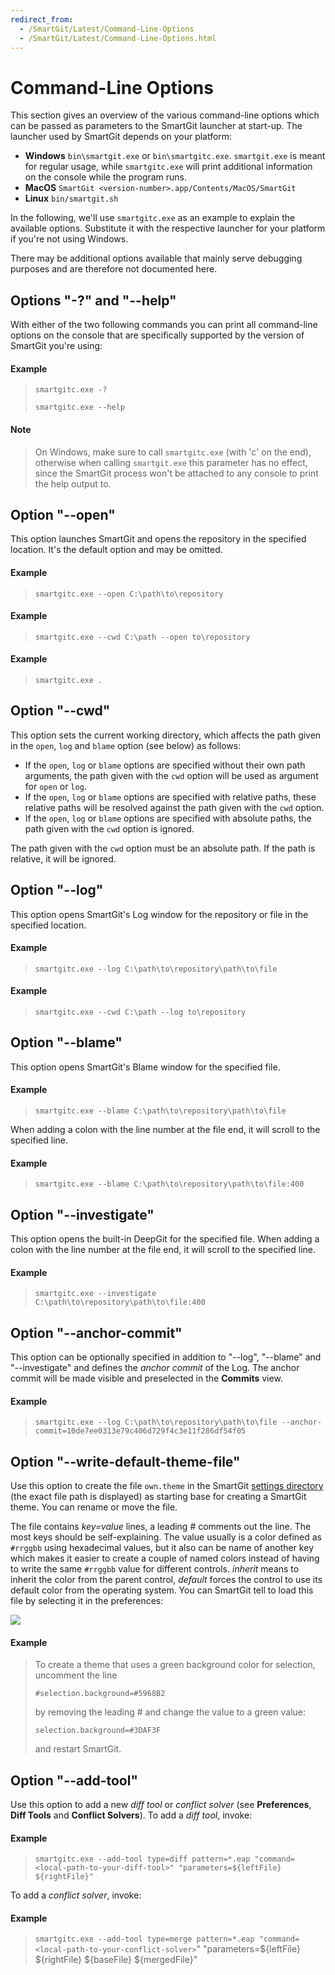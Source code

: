 ```yaml
---
redirect_from:
  - /SmartGit/Latest/Command-Line-Options
  - /SmartGit/Latest/Command-Line-Options.html
---
```


# Command-Line Options

This section gives an overview of the various command-line options which can be passed as parameters to the SmartGit launcher at start-up. The launcher used by SmartGit depends on your platform:

- **Windows** `bin\smartgit.exe` or `bin\smartgitc.exe`.
  `smartgit.exe` is meant for regular usage, while `smartgitc.exe` will print additional information on the console while the program runs.
- **MacOS** `SmartGit <version-number>.app/Contents/MacOS/SmartGit`
- **Linux** `bin/smartgit.sh`

In the following, we'll use `smartgitc.exe` as an example to explain the available options. Substitute it with the respective launcher for your platform if you're not using Windows.

There may be additional options available that mainly serve debugging purposes and are therefore not documented here.

## Options "-?" and "--help"

With either of the two following commands you can print all command-line options on the console that are specifically supported by the version of SmartGit you're using:

#### Example

> `smartgitc.exe -?`
>
>`smartgitc.exe --help`

#### Note

> On Windows, make sure to call `smartgitc.exe` (with 'c' on the end), otherwise when calling `smartgit.exe` this parameter has no effect, since the SmartGit process won't be attached to any console to print the help output to.

## Option "--open"

This option launches SmartGit and opens the repository in the specified location. It's the default option and may be omitted.

#### Example

> `smartgitc.exe --open C:\path\to\repository`

#### Example

> `smartgitc.exe --cwd C:\path --open to\repository`

#### Example

> `smartgitc.exe .`

## Option "--cwd"

This option sets the current working directory, which affects the path given in the `open`, `log` and `blame` option (see below) as follows:

- If the `open`, `log` or `blame` options are specified without their own path arguments, the path given with the `cwd` option will be used as argument for `open` or `log`.
- If the `open`, `log` or `blame` options are specified with relative paths, these relative paths will be resolved against the path given with the `cwd` option.
- If the `open`, `log` or `blame` options are specified with absolute paths, the path given with the `cwd` option is ignored.

The path given with the `cwd` option must be an absolute path. If the path is relative, it will be ignored.

## Option "--log"

This option opens SmartGit's Log window for the repository or file in the specified location.

#### Example

> `smartgitc.exe --log C:\path\to\repository\path\to\file`

#### Example

> `smartgitc.exe --cwd C:\path --log to\repository`

## Option "--blame"

This option opens SmartGit's Blame window for the specified file.

#### Example

> `smartgitc.exe --blame C:\path\to\repository\path\to\file`

When adding a colon with the line number at the file end, it will scroll to the specified line.

#### Example

> `smartgitc.exe --blame C:\path\to\repository\path\to\file:400`

## Option "--investigate"

This option opens the built-in DeepGit for the specified file. When adding a colon with the line number at the file end, it will scroll to the specified line.

#### Example

> `smartgitc.exe --investigate C:\path\to\repository\path\to\file:400`

## Option "--anchor-commit"

This option can be optionally specified in addition to "--log", "--blame" and "--investigate" and defines the *anchor commit* of the Log. The anchor commit will be made visible and preselected in the **Commits** view.

#### Example

> `smartgitc.exe --log C:\path\to\repository\path\to\file --anchor-commit=10de7ee0313e79c406d729f4c3e11f286df54f05`

## Option "--write-default-theme-file"

Use this option to create the file `own.theme` in the SmartGit [settings directory](../AdvancedSettings/VM-Options.md) (the exact file path is displayed) as starting base for creating a SmartGit theme. You can rename or move the file.

The file contains *key=value* lines, a leading \# comments out the line. The most keys should be self-explaining. The value usually is a color defined as `#rrggbb` using hexadecimal values, but it also can be name of another key which makes it easier to create a couple of named colors instead of having to write the same `#rrggbb` value for different controls.
*inherit* means to inherit the color from the parent control, *default* forces the control to use its default color from the operating system. You can SmartGit tell to load this file by selecting it in the preferences:

![](../attachments/53215487/53215488.png)

#### Example

> To create a theme that uses a green background color for selection, uncomment the line
>
>`#selection.background=#5968B2`
>
>by removing the leading \# and change the value to a green value:
>
>`selection.background=#3DAF3F`
>
>and restart SmartGit.

## Option "--add-tool"

Use this option to add a new *diff tool* or *conflict solver* (see **Preferences**, **Diff Tools** and **Conflict Solvers**). To add a *diff tool*, invoke:

#### Example

> `smartgitc.exe --add-tool type=diff pattern=*.eap "command=<local-path-to-your-diff-tool>" "parameters=${leftFile} ${rightFile}"`

To add a *conflict solver*, invoke:

#### Example

> `smartgitc.exe --add-tool type=merge pattern=*.eap "command=<local-path-to-your-conflict-solver>`" "parameters=${leftFile} ${rightFile} ${baseFile} ${mergedFile}"  
